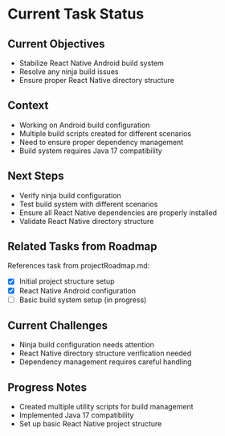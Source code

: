 # Current Task Status

## Current Objectives
- Stabilize React Native Android build system
- Resolve any ninja build issues
- Ensure proper React Native directory structure

## Context
- Working on Android build configuration
- Multiple build scripts created for different scenarios
- Need to ensure proper dependency management
- Build system requires Java 17 compatibility

## Next Steps
- Verify ninja build configuration
- Test build system with different scenarios
- Ensure all React Native dependencies are properly installed
- Validate React Native directory structure

## Related Tasks from Roadmap
References task from projectRoadmap.md:
- [x] Initial project structure setup
- [x] React Native Android configuration
- [ ] Basic build system setup (in progress)

## Current Challenges
- Ninja build configuration needs attention
- React Native directory structure verification needed
- Dependency management requires careful handling

## Progress Notes
- Created multiple utility scripts for build management
- Implemented Java 17 compatibility
- Set up basic React Native project structure
